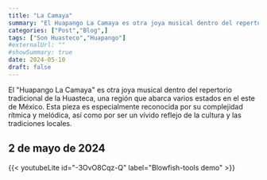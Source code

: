 ```yaml
---
title: "La Camaya"
summary: "El Huapango La Camaya es otra joya musical dentro del repertorio tradicional de la Huasteca, una región que abarca varios estados en el este de México"
categories: ["Post","Blog",]
tags: ["Son Huasteco","Huapango"]
#externalUrl: ""
#showSummary: true
date: 2024-05-10
draft: false
---
```


El "Huapango La Camaya" es otra joya musical dentro del repertorio tradicional de la Huasteca, una región que abarca varios estados en el este de México. Esta pieza es especialmente reconocida por su complejidad rítmica y melódica, así como por ser un vívido reflejo de la cultura y las tradiciones locales.

## 2 de mayo de 2024

{{< youtubeLite id="-3OvO8Cqz-Q" label="Blowfish-tools demo" >}}
